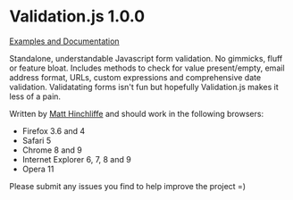# Validation.js 1.0.0

[Examples and Documentation](http://i-like-robots.github.com/Form-Validation/)

Standalone, understandable Javascript form validation. No gimmicks, fluff or feature bloat. Includes methods to check for value
present/empty, email address format, URLs, custom expressions and comprehensive date validation. Validatating forms isn't fun but hopefully
Validation.js makes it less of a pain.

Written by [Matt Hinchliffe](http://www.maketea.co.uk) and should work in the following browsers:

* Firefox 3.6 and 4
* Safari 5
* Chrome 8 and 9
* Internet Explorer 6, 7, 8 and 9
* Opera 11

Please submit any issues you find to help improve the project =)

